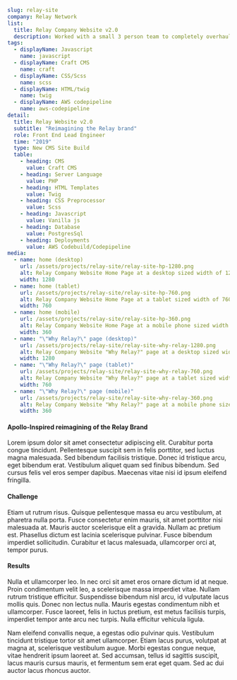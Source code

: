 ```yml
slug: relay-site
company: Relay Network
list:
  title: Relay Company Website v2.0
  description: Worked with a small 3 person team to completely overhaul Relay's old company site.  We gave it a fresh and beautiful new design, new branding, and made it far easier for marketing to develop content for it going forward.
tags:
  - displayName: Javascript
    name: javascript
  - displayName: Craft CMS
    name: craft
  - displayName: CSS/Scss
    name: scss
  - displayName: HTML/twig
    name: twig
  - displayName: AWS codepipeline
    name: aws-codepipeline
detail:
  title: Relay Website v2.0
  subtitle: "Reimagining the Relay brand"
  role: Front End Lead Engineer
  time: "2019"
  type: New CMS Site Build
  table:
    - heading: CMS
      value: Craft CMS
    - heading: Server Language
      value: PHP
    - heading: HTML Templates
      value: Twig
    - heading: CSS Preprocessor
      value: Scss
    - heading: Javascript
      value: Vanilla js
    - heading: Database
      value: PostgresSql
    - heading: Deployments
      value: AWS Codebuild/Codepipeline
media:
  - name: home (desktop)
    url: /assets/projects/relay-site/relay-site-hp-1280.png
    alt: Relay Company Website Home Page at a desktop sized width of 1280px
    width: 1280
  - name: home (tablet)
    url: /assets/projects/relay-site/relay-site-hp-760.png
    alt: Relay Company Website Home Page at a tablet sized width of 760px
    width: 760
  - name: home (mobile)
    url: /assets/projects/relay-site/relay-site-hp-360.png
    alt: Relay Company Website Home Page at a mobile phone sized width of 360px
    width: 360
  - name: "\"Why Relay?\" page (desktop)"
    url: /assets/projects/relay-site/relay-site-why-relay-1280.png
    alt: Relay Company Website "Why Relay?" page at a desktop sized width of 1280px
    width: 1280
  - name: "\"Why Relay?\" page (tablet)"
    url: /assets/projects/relay-site/relay-site-why-relay-760.png
    alt: Relay Company Website "Why Relay?" page at a tablet sized width of 760px
    width: 760
  - name: "\"Why Relay?\" page (mobile)"
    url: /assets/projects/relay-site/relay-site-why-relay-360.png
    alt: Relay Company Website "Why Relay?" page at a mobile phone sized width of 360px
    width: 360
```

#### Apollo-Inspired reimagining of the Relay Brand

Lorem ipsum dolor sit amet consectetur adipiscing elit. Curabitur porta congue tincidunt. Pellentesque suscipit sem in felis porttitor, sed luctus magna malesuada. Sed bibendum facilisis tristique. Donec id tristique arcu, eget bibendum erat. Vestibulum aliquet quam sed finibus bibendum. Sed cursus felis vel eros semper dapibus. Maecenas vitae nisi id ipsum eleifend fringilla.

<SLIDER>

#### Challenge

Etiam ut rutrum risus. Quisque pellentesque massa eu arcu vestibulum, at pharetra nulla porta. Fusce consectetur enim mauris, sit amet porttitor nisi malesuada at. Mauris auctor scelerisque elit a gravida. Nullam ac pretium est. Phasellus dictum est lacinia scelerisque pulvinar. Fusce bibendum imperdiet sollicitudin. Curabitur et lacus malesuada, ullamcorper orci at, tempor purus.

#### Results

Nulla et ullamcorper leo. In nec orci sit amet eros ornare dictum id at neque. Proin condimentum velit leo, a scelerisque massa imperdiet vitae. Nullam rutrum tristique efficitur. Suspendisse bibendum nisl arcu, id vulputate lacus mollis quis. Donec non lectus nulla. Mauris egestas condimentum nibh et ullamcorper. Fusce laoreet, felis in luctus pretium, est metus facilisis turpis, imperdiet tempor ante arcu nec turpis. Nulla efficitur vehicula ligula.

Nam eleifend convallis neque, a egestas odio pulvinar quis. Vestibulum tincidunt tristique tortor sit amet ullamcorper. Etiam lacus purus, volutpat at magna at, scelerisque vestibulum augue. Morbi egestas congue neque, vitae hendrerit ipsum laoreet at. Sed accumsan, tellus id sagittis suscipit, lacus mauris cursus mauris, et fermentum sem erat eget quam. Sed ac dui auctor lacus rhoncus auctor.


